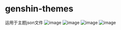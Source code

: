 # genshin-themes
 运用于主题json文件
![image](https://user-images.githubusercontent.com/125975042/222908008-9658a9c0-9ef3-4167-9ff9-2f8772105f59.png)
![image](https://user-images.githubusercontent.com/125975042/222908024-d57da7ba-6e7c-4d1d-bda3-8b97ca8213ad.png)
![image](https://user-images.githubusercontent.com/125975042/222908034-b7179da8-1f9d-494b-9a75-0c2cee40a667.png)
![image](https://user-images.githubusercontent.com/125975042/222908041-131711d9-fbaa-48f3-b12c-b3d548d0e37c.png)
